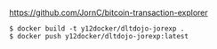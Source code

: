 https://github.com/JornC/bitcoin-transaction-explorer

```
$ docker build -t y12docker/dltdojo-jorexp .
$ docker push y12docker/dltdojo-jorexp:latest
```
